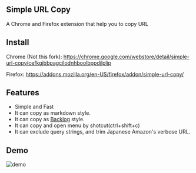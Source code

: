 ## Simple URL Copy
A Chrome and Firefox extension that help you to copy URL

## Install
Chrome (Not this fork): https://chrome.google.com/webstore/detail/simple-url-copy/cefkgjbbpagcilodnhboolbppdjlplip

Firefox: https://addons.mozilla.org/en-US/firefox/addon/simple-url-copy/

## Features
- Simple and Fast
- It can copy as markdown style.
- It can copy as [Backlog](https://www.backlog.com/) style.
- It can copy and open menu by shotcut(ctrl+shift+c)
- It can exclude query strings, and trim Japanese Amazon's verbose URL.

## Demo
![demo](https://github.com/Misoni64T/simple-url-copy/blob/master/assets/how_to_use.gif)
